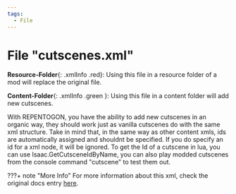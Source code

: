 ```yaml
---
tags:
  - File
---
```

# File "cutscenes.xml"

**Resource-Folder**{: .xmlInfo .red}: Using this file in a resource folder of a mod will replace the original file.

**Content-Folder**{: .xmlInfo .green }: Using this file in a content folder will add new cutscenes.

With REPENTOGON, you have the ability to add new cutscenes in an organic way, they should work just as vanilla cutscenes do with the same xml structure.
Take in mind that, in the same way as other content xmls, ids are automatically assigned and shouldnt be specified. If you do specify an id for a xml node, it will be ignored. 
To get the Id of a cutscene in lua, you can use Isaac.GetCutsceneIdByName, you can also play modded cutscenes from the console command "cutscene" to test them out.

???+ note "More Info"
    For more information about this xml, check the original docs entry [here](https://wofsauge.github.io/IsaacDocs/rep/xml/cutscenes.html).